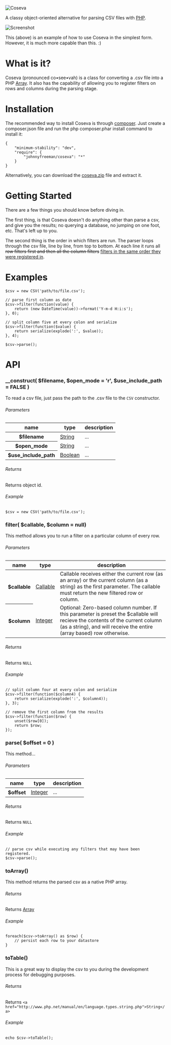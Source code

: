 ![Coseva](https://fbb955dbd2c46c6e3194-d04b1cd5219d2087606844a09815488f.ssl.cf2.rackcdn.com/logos/coseva.png "Coseva")

A classy object-oriented alternative for parsing CSV files with [PHP](http://www.php.net/).

![Screenshot](https://fbb955dbd2c46c6e3194-d04b1cd5219d2087606844a09815488f.ssl.cf2.rackcdn.com/coseva-screeny.png)

This (above) is an example of how to use Coseva in the simplest form. However, it is much more capable than this. :)

# What is it?

Coseva (pronounced co&bull;see&bull;vah) is a class for converting a .csv file into a PHP [Array](http://php.net/manual/en/language.types.array.php). It also has the capability of allowing you to register filters on rows and columns during the parsing stage.

# Installation

The recommended way to install Coseva is through [composer](http://getcomposer.org/). Just create a composer.json file and run the php composer.phar install command to install it:

	{
	    "minimum-stability": "dev",
	    "require": {
	        "johnnyfreeman/coseva": "*"
	    }
	}

Alternatively, you can download the [coseva.zip](https://github.com/johnnyfreeman/coseva/zipball/master) file and extract it.

# Getting Started

There are a few things you should know before diving in. 

The first thing, is that Coseva doesn't do anything other than parse a csv, and give you the results; no querying a database, no jumping on one foot, etc. That's left up to you. 

The second thing is the order in which filters are run. The parser loops through the csv file, line by line, from top to bottom. At each line it runs all <del>row filters first and then all the column filters</del> <ins>filters in the same order they were registered in</ins>.

# Examples

	$csv = new CSV('path/to/file.csv');

    // parse first column as date
	$csv->filter(function(value) {
	    return (new DateTime(value))->format('Y-m-d H:i:s');
	}, 0);

	// split column five at every colon and serialize
	$csv->filter(function($value) {
	    return serialize(explode(':', $value));
	}, 4);
    
    $csv->parse();

# API

### __construct( $filename, $open_mode = 'r', $use_include_path = FALSE )

To read a csv file, just pass the path to the .csv file to the `CSV` constructor.
    
###### Parameters

<table>
    <thead>
	    <tr>
	        <th>name</th>
	        <th>type</th>
	        <th>description</th>
	    </tr>
	</thead>
	<tbody>
	    <tr>
	        <th>$filename</th>
	        <td><a href="http://www.php.net/manual/en/language.types.string.php">String</a></td>
	        <td>...</td>
	    </tr>
        <tr>
	        <th>$open_mode</th>
	        <td><a href="http://www.php.net/manual/en/language.types.string.php">String</a></td>
	        <td>...</td>
	    </tr>
        <tr>
	        <th>$use_include_path</th>
	        <td><a href="http://www.php.net/manual/en/language.types.boolean.php">Boolean</a></td>
	        <td>...</td>
	    </tr>
	</tbody>
</table>

###### Returns

Returns object id.

###### Example

    $csv = new CSV('path/to/file.csv');

### filter( $callable, $column = null)

This method allows you to run a filter on a particular column of every row.

###### Parameters

<table>
	<thead>
	    <tr>
	        <th>name</th>
	        <th>type</th>
	        <th>description</th>
	    </tr>
	</thead>
	<tbody>
	    <tr>
	        <th>$callable</th>
	        <td><a href="http://www.php.net/manual/en/language.types.callable.php">Callable</a></td>
	        <td>Callable receives either the current row (as an array) or the current column (as a string) as the first parameter. The callable must return the new filtered row or column.</td>
	    </tr>
	    <tr>
	        <th>$column</th>
	        <td><a href="http://www.php.net/manual/en/language.types.integer.php">Integer</a></td>
	        <td>Optional: Zero-based column number. If this parameter is preset the $callable will recieve the contents of the current column (as a string), and will receive the entire (array based) row otherwise.</td>
	    </tr>
	</tbody>
</table>

###### Returns

Returns `NULL`

###### Example

	// split column four at every colon and serialize
	$csv->filter(function($column4) {
	    return serialize(explode(':', $column4));
	}, 3);

	// remove the first column from the results
	$csv->filter(function($row) {
		unset($row[0]);
	    return $row;
	});

### parse( $offset = 0 )

This method...

###### Parameters

<table>
	<thead>
	    <tr>
	        <th>name</th>
	        <th>type</th>
	        <th>description</th>
	    </tr>
	</thead>
	<tbody>
	    <tr>
	        <th>$offset</th>
	        <td><a href="http://www.php.net/manual/en/language.types.integer.php">Integer</a></td>
	        <td>...</td>
	    </tr>
	</tbody>
</table>

###### Returns

Returns `NULL`

###### Example

	// parse csv while executing any filters that may have been registered.
	$csv->parse();

### toArray()

This method returns the parsed csv as a native PHP array.

###### Returns

Returns <a href="http://www.php.net/manual/en/language.types.array.php">Array</a>

###### Example

	foreach($csv->toArray() as $row) {
		// persist each row to your datastore
	}

### toTable()

This is a great way to display the csv to you during the development process for debugging purposes.

###### Returns

Returns `<a href="http://www.php.net/manual/en/language.types.string.php">String</a>`

###### Example

	echo $csv->toTable();